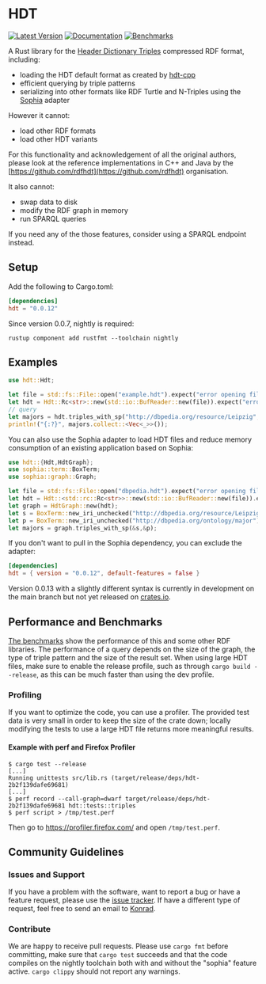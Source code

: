 # HDT

[![Latest Version](https://img.shields.io/crates/v/hdt.svg)](https://crates.io/crates/hdt)
[![Documentation](https://docs.rs/hdt/badge.svg)](https://docs.rs/hdt/)
[![Benchmarks](https://img.shields.io/badge/Benchmarks--x.svg?style=social)](https://github.com/KonradHoeffner/hdt_benchmark/blob/master/benchmark_results.ipynb)

A Rust library for the [Header Dictionary Triples](https://www.rdfhdt.org/) compressed RDF format, including:

* loading the HDT default format as created by [hdt-cpp](https://github.com/rdfhdt/hdt-cpp)
* efficient querying by triple patterns
* serializing into other formats like RDF Turtle and N-Triples using the [Sophia](https://crates.io/crates/sophia) adapter

However it cannot:

* load other RDF formats
* load other HDT variants

For this functionality and acknowledgement of all the original authors, please look at the reference implementations in C++ and Java by the [https://github.com/rdfhdt](https://github.com/rdfhdt) organisation.

It also cannot:

* swap data to disk
* modify the RDF graph in memory
* run SPARQL queries

If you need any of the those features, consider using a SPARQL endpoint instead.

## Setup
Add the following to Cargo.toml:

```toml
[dependencies]
hdt = "0.0.12"
```

Since version 0.0.7, nightly is required:

    rustup component add rustfmt --toolchain nightly

## Examples

```rust
use hdt::Hdt;

let file = std::fs::File::open("example.hdt").expect("error opening file");
let hdt = Hdt::Rc<str>::new(std::io::BufReader::new(file)).expect("error loading HDT");
// query
let majors = hdt.triples_with_sp("http://dbpedia.org/resource/Leipzig", "http://dbpedia.org/ontology/major");
println!("{:?}", majors.collect::<Vec<_>>());
```

You can also use the Sophia adapter to load HDT files and reduce memory consumption of an existing application based on Sophia:

```rust
use hdt::{Hdt,HdtGraph};
use sophia::term::BoxTerm;
use sophia::graph::Graph;

let file = std::fs::File::open("dbpedia.hdt").expect("error opening file");
let hdt = Hdt::<std::rc::Rc<str>>::new(std::io::BufReader::new(file)).expect("error loading HDT");
let graph = HdtGraph::new(hdt);
let s = BoxTerm::new_iri_unchecked("http://dbpedia.org/resource/Leipzig");
let p = BoxTerm::new_iri_unchecked("http://dbpedia.org/ontology/major");
let majors = graph.triples_with_sp(&s,&p);
```

If you don't want to pull in the Sophia dependency, you can exclude the adapter:

```toml
[dependencies]
hdt = { version = "0.0.12", default-features = false }
```

Version 0.0.13 with a slightly different syntax is currently in development on the main branch but not yet released on [crates.io](https://crates.io/crates/hdt).

## Performance and Benchmarks
[The benchmarks](https://github.com/KonradHoeffner/hdt_benchmark/blob/master/benchmark_results.ipynb) show the performance of this and some other RDF libraries.
The performance of a query depends on the size of the graph, the type of triple pattern and the size of the result set.
When using large HDT files, make sure to enable the release profile, such as through `cargo build --release`, as this can be much faster than using the dev profile.

### Profiling
If you want to optimize the code, you can use a profiler.
The provided test data is very small in order to keep the size of the crate down; locally modifying the tests to use a large HDT file returns more meaningful results.

#### Example with perf and Firefox Profiler

    $ cargo test --release
    [...]
    Running unittests src/lib.rs (target/release/deps/hdt-2b2f139dafe69681)
    [...]
    $ perf record --call-graph=dwarf target/release/deps/hdt-2b2f139dafe69681 hdt::tests::triples
    $ perf script > /tmp/test.perf

Then go to <https://profiler.firefox.com/> and open `/tmp/test.perf`.

## Community Guidelines

### Issues and Support
If you have a problem with the software, want to report a bug or have a feature request, please use the [issue tracker](https://github.com/KonradHoeffner/hdt/issues).
If have a different type of request, feel free to send an email to [Konrad](mailto:konrad.hoeffner@uni-leipzig.de).

### Contribute
We are happy to receive pull requests.
Please use `cargo fmt` before committing, make sure that `cargo test` succeeds and that the code compiles on the nightly toolchain both with and without the "sophia" feature active.
`cargo clippy` should not report any warnings.
